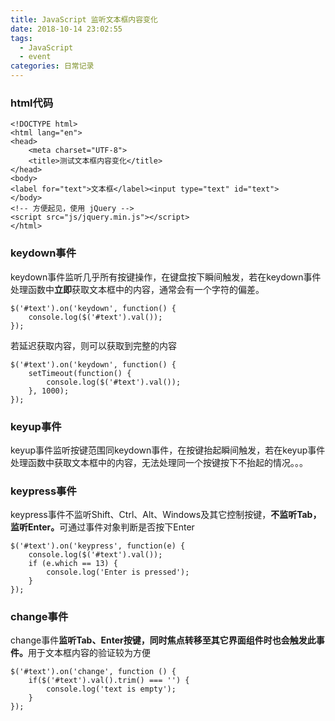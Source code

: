 ```yaml
---
title: JavaScript 监听文本框内容变化
date: 2018-10-14 23:02:55
tags: 
  - JavaScript
  - event
categories: 日常记录
---
```


### html代码

```
<!DOCTYPE html>
<html lang="en">
<head>
    <meta charset="UTF-8">
    <title>测试文本框内容变化</title>
</head>
<body>
<label for="text">文本框</label><input type="text" id="text">
</body>
<!-- 方便起见，使用 jQuery -->
<script src="js/jquery.min.js"></script>
</html>
```

<!-- more -->

### keydown事件

keydown事件监听几乎所有按键操作，在键盘按下瞬间触发，若在keydown事件处理函数中<b>立即</b>获取文本框中的内容，通常会有一个字符的偏差。

```
$('#text').on('keydown', function() {
	console.log($('#text').val());
});
```

若延迟获取内容，则可以获取到完整的内容

```
$('#text').on('keydown', function() {
	setTimeout(function() {
		console.log($('#text').val());
	}, 1000);
});
```

### keyup事件

keyup事件监听按键范围同keydown事件，在按键抬起瞬间触发，若在keyup事件处理函数中获取文本框中的内容，无法处理同一个按键按下不抬起的情况。。。

### keypress事件

keypress事件不监听Shift、Ctrl、Alt、Windows及其它控制按键，<b>不监听Tab，监听Enter。</b>可通过事件对象判断是否按下Enter

```
$('#text').on('keypress', function(e) {
	console.log($('#text').val());
	if (e.which == 13) {
		console.log('Enter is pressed');
	}
});
```

### change事件

change事件<b>监听Tab、Enter按键，同时焦点转移至其它界面组件时也会触发此事件。</b>用于文本框内容的验证较为方便

```
$('#text').on('change', function () {
    if($('#text').val().trim() === '') {
	    console.log('text is empty');
	}
});
```
